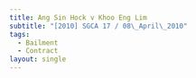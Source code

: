 ```yaml
---
title: Ang Sin Hock v Khoo Eng Lim
subtitle: "[2010] SGCA 17 / 08\_April\_2010"
tags:
  - Bailment
  - Contract
layout: single
---
```


